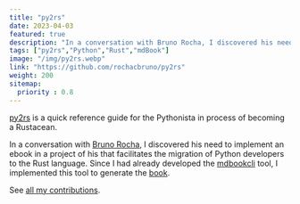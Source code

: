 ```yaml
---
title: "py2rs"
date: 2023-04-03
featured: true
description: "In a conversation with Bruno Rocha, I discovered his need to implement an ebook in a project of his that facilitates the migration of Python developers to the Rust language."
tags: ["py2rs","Python","Rust","mdBook"]
image: "/img/py2rs.webp"
link: "https://github.com/rochacbruno/py2rs"
weight: 200
sitemap:
  priority : 0.8
---
```


[py2rs](https://github.com/rochacbruno/py2rs) is a quick reference guide for the Pythonista in process of becoming a Rustacean.

In a conversation with [Bruno Rocha](https://github.com/rochacbruno), I discovered his need to implement an ebook in a project of his that facilitates the migration of Python developers to the Rust language. Since I had already developed the [mdbookcli](https://github.com/Rapha-Borges/mdbookcli) tool, I implemented this tool to generate the [book](https://rochacbruno.github.io/py2rs/).

See [all my contributions](https://github.com/rochacbruno/py2rs/pulls?q=author%3ARapha-Borges).